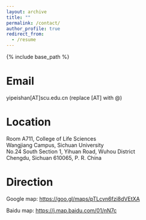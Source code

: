 ```yaml
---
layout: archive
title: ""
permalink: /contact/
author_profile: true
redirect_from:
  - /resume
---
```


{% include base_path %}

Email
======
yipeishan[AT]scu.edu.cn (replace [AT] with @)

Location
======
Room A711, College of Life Sciences <br>
Wangjiang Campus, Sichuan University <br>
No.24 South Section 1, Yihuan Road, Wuhou District <br>
Chengdu, Sichuan 610065, P. R. China

Direction
======
Google map: https://goo.gl/maps/pTLcvn6fzi8dVEtXA

Baidu map: https://j.map.baidu.com/01/nN7c